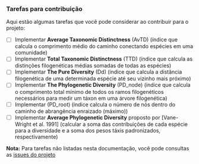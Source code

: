 ### Tarefas para contribuição

Aqui estão algumas tarefas que você pode considerar ao contribuir para o projeto:

- [ ] Implementar **Average Taxonomic Distinctness** (AvTD) (índice que calcula o comprimento médio do caminho conectando espécies em uma comunidade)
- [ ] Implementar **Total Taxonomic Distinctness** (TTD) (índice que calcula as distinções filogenéticas médias somadas de todas as espécies)
- [ ] Implementar **The Pure Diversity** (Dd) (índice que calcula a distância filogenética de uma determinada espécie até seu vizinho mais próximo)
- [ ] Implementar **The Phylogenetic Diversity** (PD_node) (índice que calcula o comprimento total mínimo de todos os ramos filogenéticos necessários para medir um táxon em uma árvore filogenética)
- [ ] Implementar (PD_root) (índice calcula o número de nós dentro do caminho de abrangência enraizado (máximo))
- [ ] Implementar **Average Phylogenetic Diversity** proposto por [Vane-Wright et al. 1991]  (calcular a soma das contribuições de cada espécie para a diversidade e a soma dos pesos táxis padronizados, respectivamente)

**Nota:** Para tarefas não listadas nesta documentação, você pode consultas as [issues do projeto](https://github.com/Dowingows/phylogenetic_indices/issues)